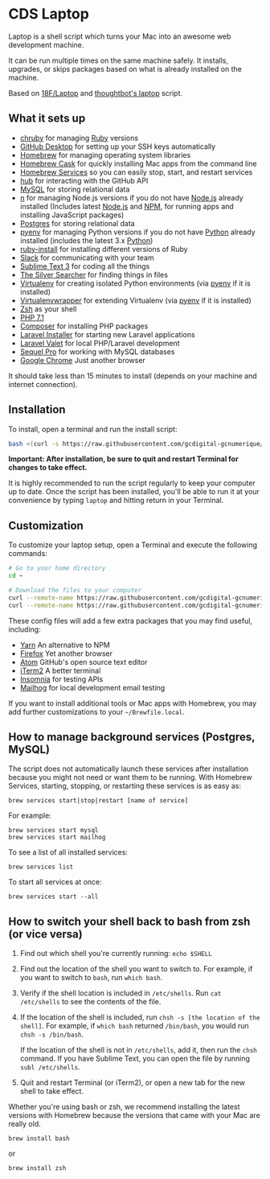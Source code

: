 # CDS Laptop

Laptop is a shell script which turns your Mac into an awesome web development machine. 

It can be run multiple times on the same machine safely. It installs, upgrades, or skips packages based on what is already installed on the machine.

Based on [18F/Laptop](https://github.com/18F/laptop) and [thoughtbot's laptop](https://github.com/thoughtbot/laptop) script.

## What it sets up

* [chruby] for managing [Ruby] versions
* [GitHub Desktop] for setting up your SSH keys automatically
* [Homebrew] for managing operating system libraries
* [Homebrew Cask] for quickly installing Mac apps from the command line
* [Homebrew Services] so you can easily stop, start, and restart services
* [hub] for interacting with the GitHub API
* [MySQL] for storing relational data
* [n] for managing Node.js versions if you do not have [Node.js] already installed (Includes latest [Node.js] and [NPM], for running apps and installing JavaScript packages)
* [Postgres] for storing relational data
* [pyenv] for managing Python versions if you do not have [Python] already installed (includes the latest 3.x [Python])
* [ruby-install] for installing different versions of Ruby
* [Slack] for communicating with your team
* [Sublime Text 3] for coding all the things
* [The Silver Searcher] for finding things in files
* [Virtualenv] for creating isolated Python environments (via [pyenv] if it is installed)
* [Virtualenvwrapper] for extending Virtualenv (via [pyenv] if it is installed)
* [Zsh] as your shell
* [PHP 7.1](http://www.php.net/)
* [Composer](https://getcomposer.org) for installing PHP packages
* [Laravel Installer](https://laravel.com/docs/5.4/installation) for starting new Laravel applications
* [Laravel Valet](https://laravel.com/docs/5.4/valet) for local PHP/Laravel development
* [Sequel Pro](https://www.sequelpro.com/) for working with MySQL databases
* [Google Chrome](https://www.google.com/chrome/index.html) Just another browser

[chruby]: https://github.com/postmodern/chruby
[GitHub Desktop]: https://desktop.github.com/
[Homebrew]: http://brew.sh/
[Homebrew Cask]: http://caskroom.io/
[Homebrew Services]: https://github.com/Homebrew/homebrew-services
[hub]: https://github.com/github/hub
[MySQL]: https://www.mysql.com/
[n]: https://github.com/tj/n
[Node.js]: http://nodejs.org/
[NPM]: https://www.npmjs.org/
[Postgres]: http://www.postgresql.org/
[Python]: https://www.python.org/
[pyenv]: https://github.com/yyuu/pyenv/
[Ruby]: https://www.ruby-lang.org/en/
[ruby-install]: https://github.com/postmodern/ruby-install
[Slack]: https://slack.com/
[Sublime Text 3]: http://www.sublimetext.com/3
[The Silver Searcher]: https://github.com/ggreer/the_silver_searcher
[Virtualenv]: https://virtualenv.pypa.io/en/latest/
[Virtualenvwrapper]: http://virtualenvwrapper.readthedocs.org/en/latest/#
[Zsh]: http://www.zsh.org/

It should take less than 15 minutes to install (depends on your machine and internet connection).

## Installation

To install, open a terminal and run the install script:

```bash
bash <(curl -s https://raw.githubusercontent.com/gcdigital-gcnumerique/laptop/master/laptop)
```

**Important: After installation, be sure to quit and restart Terminal for changes to take effect.**

It is highly recommended to run the script regularly to keep your computer up to date. Once the script has been installed, you'll be able to run it at your convenience by typing `laptop` and hitting return in your Terminal.

## Customization

To customize your laptop setup, open a Terminal and execute the following commands:

```bash
# Go to your home directory
cd ~

# Download the files to your computer
curl --remote-name https://raw.githubusercontent.com/gcdigital-gcnumerique/laptop/master/.laptop.local
curl --remote-name https://raw.githubusercontent.com/gcdigital-gcnumerique/laptop/master/Brewfile.local
```

These config files will add a few extra packages that you may find useful, including:  

- [Yarn](https://yarnpkg.com/en/) An alternative to NPM
- [Firefox](https://www.mozilla.org/en-US/firefox/new/) Yet another browser 
- [Atom](https://atom.io/) GitHub's open source text editor
- [iTerm2](http://iterm2.com/) A better terminal
- [Insomnia](https://insomnia.rest/) for testing APIs
- [Mailhog](https://github.com/mailhog/MailHog) for local development email testing

If you want to install additional tools or Mac apps with Homebrew, you may add further customizations to your `~/Brewfile.local`.

## How to manage background services (Postgres, MySQL)

The script does not automatically launch these services after installation because you might not need or want them to be running. With Homebrew Services, starting, stopping, or restarting these services is as easy as:

```
brew services start|stop|restart [name of service]
```

For example:

```
brew services start mysql
brew services start mailhog
```

To see a list of all installed services:

```
brew services list
```

To start all services at once:

```
brew services start --all
```

How to switch your shell back to bash from zsh (or vice versa)
--------------------------------------------------------------
1. Find out which shell you're currently running: `echo $SHELL`
2. Find out the location of the shell you want to switch to. For example, if
   you want to switch to `bash`, run `which bash`.
3. Verify if the shell location is included in `/etc/shells`.
   Run `cat /etc/shells` to see the contents of the file.
4. If the location of the shell is included, run
   `chsh -s [the location of the shell]`.
   For example, if `which bash` returned `/bin/bash`, you would run
  `chsh -s /bin/bash`.

   If the location of the shell is not in `/etc/shells`, add it, then run the
   `chsh` command.
   If you have Sublime Text, you can open the file by running
   `subl /etc/shells`.
5. Quit and restart Terminal (or iTerm2), or open a new tab for the new shell
   to take effect.

Whether you're using bash or zsh, we recommend installing the latest versions
with Homebrew because the versions that came with your Mac are really old.
```
brew install bash
```
or
```
brew install zsh
```
